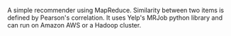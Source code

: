 A simple recommender using MapReduce. Similarity between two items is defined by Pearson's correlation. It uses Yelp's MRJob python library and can run on Amazon AWS or a Hadoop cluster.
